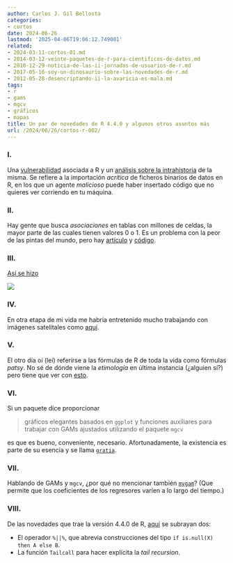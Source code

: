 ```yaml
---
author: Carlos J. Gil Bellosta
categories:
- cortos
date: 2024-06-26
lastmod: '2025-04-06T19:06:12.749001'
related:
- 2024-03-11-cortos-01.md
- 2014-03-12-veinte-paquetes-de-r-para-cientificos-de-datos.md
- 2010-12-29-noticia-de-las-ii-jornadas-de-usuarios-de-r.md
- 2017-05-16-soy-un-dinosaurio-sobre-las-novedades-de-r.md
- 2012-05-28-desencriptando-ii-la-avaricia-es-mala.md
tags:
- r
- gams
- mgcv
- gráficos
- mapas
title: Un par de novedades de R 4.4.0 y algunos otros asuntos más
url: /2024/06/26/cortos-r-002/
---
```


### I.

Una
[vulnerabilidad](https://nvd.nist.gov/vuln/detail/CVE-2024-27322)
asociada a R y un [análisis sobre la intrahistoria](https://rud.is/b/2024/05/03/cve-2024-27322-should-never-have-been-assigned-and-r-data-files-are-still-super-risky-even-in-r-4-4-0/) de la misma. Se refiere a la importación _acrítica_ de ficheros binarios de datos en R, en los que un agente _malicioso_ puede haber insertado código que no quieres ver corriendo en tu máquina.


### II.

Hay gente que busca _asociaciones_ en tablas con millones de celdas, la mayor parte de las cuales tienen valores 0 o 1. Es un problema con la peor de las pintas del mundo, pero hay
[artículo](https://www.tandfonline.com/doi/abs/10.1080/00031305.1999.10474456) y
[código](https://cran.r-project.org/web/packages/openEBGM/).


### III.

[Así se hizo](https://dieghernan.github.io/202312_bertin_dots/)

![](/wp-uploads/2024/dot_density.webp#center)

### IV.

En otra etapa de mi vida me habría entretenido mucho trabajando con imágenes satelitales como [aquí](https://geocompx.org/post/2024/rsi-bp1/index.html).

### V.

El otro día oí (leí) referirse a las fórmulas de R de toda la vida como fórmulas _patsy_. No sé de dónde viene la _etimología_ en última instancia (¿alguien sí?) pero tiene que ver con [esto](https://patsy.readthedocs.io/en/latest/overview.html).

### VI.

Si un paquete dice proporcionar

> gráficos elegantes basados en `ggplot` y funciones auxiliares para trabajar con GAMs ajustados utilizando el paquete `mgcv`

es que es bueno, conveniente, necesario. Afortunadamente, la existencia es parte de su esencia y se llama [`gratia`](https://cran.r-project.org/web/packages/gratia/index.html).

### VII.

Hablando de GAMs y `mgcv`, ¿por qué no mencionar también [`mvgam`](https://ecogambler.netlify.app/blog/mvgam-on-cran/)? (Que permite que los coeficientes de los regresores varíen a lo largo del tiempo.)

### VIII.

De las novedades que trae la versión 4.4.0 de R, [aquí](https://www.jumpingrivers.com/blog/whats-new-r44/) se subrayan dos:

- El operador `%||%`, que abrevia construcciones del tipo `if is.null(X) then A else B`.
- La función `Tailcall` para hacer explícita la _tail recursion_.